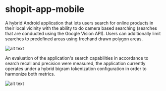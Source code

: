 # shopit-app-mobile

A hybrid Android application that lets users search for online products in their 
local vicinity with the ability to do camera based searching (searches that are conducted using the Google Vision API). Users can additionally 
limit searches to predefined areas using freehand drawn polygon areas.

![alt text](http://res.cloudinary.com/dj7k0lade/image/upload/c_scale,w_311/v1531765537/github/shopit-map.png)

An evaluation of the application's search capabilities in accordance to search recall and precision were measured,
the application currently operates under a hybrid bigram tokenization configuration in order to harmonize both metrics.

![alt text](https://res.cloudinary.com/dj7k0lade/image/upload/v1531765962/github/evaluation-shopit.png)

